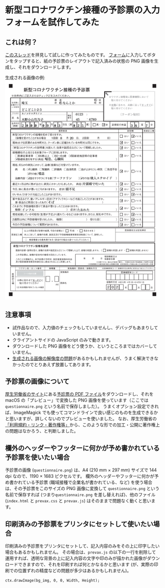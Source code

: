 # 新型コロナワクチン接種の予診票の入力フォームを試作してみた

## これは何？
[このスレッド](https://twitter.com/tweeting_drtaka/status/1431952943771648001)を拝見して試しに作ってみたものです。
[フォーム](https://piyo-ko.github.io/prevaccination_questionnaire/index.html)に入力してボタンをタップすると、紙の予診票のレイアウトで記入済みの状態の PNG 画像を生成し、それをダウンロードします。

生成される画像の例:
![生成される画像の例](filled_questionnaire.png)

## 注意事項
* 試作品なので、入力値のチェックもしていませんし、デバッグもあまりしていません。
* クライアントサイドの JavaScript のみで動きます。
* ダウンロードした PNG 画像をどう使うか、というところまではカバーしていません。
* [生成される画像の解像度の問題](https://developer.mozilla.org/ja/docs/Web/API/HTMLCanvasElement/toBlob)があるかもしれませんが、うまく解決できなかったのでとりあえず放置してあります。

## 予診票の画像について
[厚生労働省のサイト](https://www.mhlw.go.jp/stf/seisakunitsuite/bunya/vaccine_yoshinhyouetc.html#h2_free1)にある[予診票の PDF ファイル](https://www.mhlw.go.jp/content/000739379.pdf)をダウンロードし、それを macOS の「プレビュー」で変換した PNG 画像を使っています（ここでは `questionnaire.png` という名前で保存しました）。
うまくオプション設定できれば、ImageMagick でも使ってコマンドラインで良い感じのものを生成できるかと思いますが、詳しくないのでプレビューを使いました。
なお、厚生労働省の[「利用規約・リンク・著作権等」](https://www.mhlw.go.jp/chosakuken/index.html)から、このような形での加工・公開に著作権上の問題はなかろう、と判断しました。

##  欄外のヘッダーやフッターに何かが予め書かれている予診票を使いたい場合
予診票の画像 (`questionnaire.png`) は、A4 (210 mm × 297 mm) サイズで 144 dpi なので、1190 × 1683 ピクセルです。
欄外のヘッダーやフッターに何かが予め書かれている予診票 (職域接種で企業名が書かれている、など) を使う場合は、その予診票をこのサイズの PNG 画像に変換して `questionnaire.png` という名前で保存すれば (つまり`questionnaire.png` を差し替えれば)、他のファイル (`index.html` と `prevax.css` と `prevax.js`) はそのままで問題なく動くと思います。

## 印刷済みの予診票をプリンタにセットして使いたい場合
印刷済みの予診票をプリンタにセットして、記入内容のみをその上に印字したい場合もあるかもしれません。
その場合は、`prevax.js` の以下の一行を削除して運用すれば、透明な背景の上に記入内容の文字や印のみが描かれた画像がダウンロードできますので、それを印刷すれば何とかなるかと思います (が、実際の印刷での位置ずれの精度などの問題が多少はあるかもしれません)。

````
ctx.drawImage(bg_img, 0, 0, Width, Height);
````
